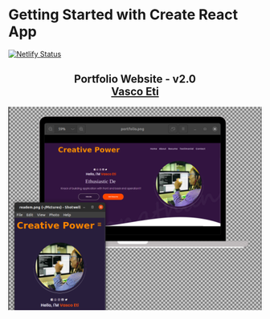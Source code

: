 # Getting Started with Create React App
[![Netlify Status](https://api.netlify.com/api/v1/badges/c73bccd0-95ac-4d77-9f75-632d865a6b72/deploy-status)](https://app.netlify.com/sites/vasco-resume/deploys)

<h2 align="center">
  Portfolio Website - v2.0<br/>
  <a href="https://vasco-resume.netlify.app/" target="_blank">Vasco Eti</a>
</h2>
<div align="center">
  <img alt="Demo" src="./src/assets/Home/dmg.png" />
</div>

<br/>
